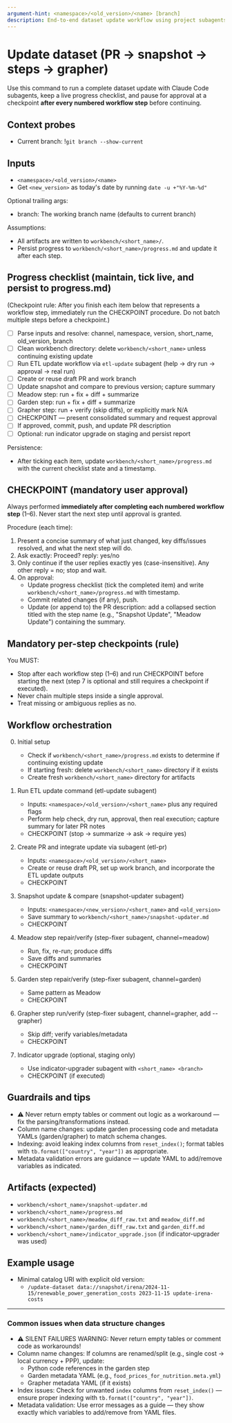 ```yaml
---
argument-hint: <namespace>/<old_version>/<name> [branch]
description: End-to-end dataset update workflow using project subagents with progress tracking and a mandatory checkpoint after every step. New version is set to today's date automatically.
---
```


# Update dataset (PR → snapshot → steps → grapher)

Use this command to run a complete dataset update with Claude Code subagents, keep a live progress checklist, and pause for approval at a checkpoint **after every numbered workflow step** before continuing.

## Context probes

- Current branch: !`git branch --show-current`

## Inputs

- `<namespace>/<old_version>/<name>`
- Get `<new_version>` as today's date by running `date -u +"%Y-%m-%d"`



Optional trailing args:
- branch: The working branch name (defaults to current branch)

Assumptions:
- All artifacts are written to `workbench/<short_name>/`.
- Persist progress to `workbench/<short_name>/progress.md` and update it after each step.

## Progress checklist (maintain, tick live, and persist to progress.md)

(Checkpoint rule: After you finish each item below that represents a workflow step, immediately run the CHECKPOINT procedure. Do not batch multiple steps before a checkpoint.)
- [ ] Parse inputs and resolve: channel, namespace, version, short_name, old_version, branch
- [ ] Clean workbench directory: delete `workbench/<short_name>` unless continuing existing update
- [ ] Run ETL update workflow via `etl-update` subagent (help → dry run → approval → real run)
- [ ] Create or reuse draft PR and work branch
- [ ] Update snapshot and compare to previous version; capture summary
- [ ] Meadow step: run + fix + diff + summarize
- [ ] Garden step: run + fix + diff + summarize
- [ ] Grapher step: run + verify (skip diffs), or explicitly mark N/A
- [ ] CHECKPOINT — present consolidated summary and request approval
- [ ] If approved, commit, push, and update PR description
- [ ] Optional: run indicator upgrade on staging and persist report

Persistence:
- After ticking each item, update `workbench/<short_name>/progress.md` with the current checklist state and a timestamp.

## CHECKPOINT (mandatory user approval)

Always performed **immediately after completing each numbered workflow step** (1–6). Never start the next step until approval is granted.

Procedure (each time):
1. Present a concise summary of what just changed, key diffs/issues resolved, and what the next step will do.
2. Ask exactly: Proceed? reply: yes/no
3. Only continue if the user replies exactly yes (case-insensitive). Any other reply = no; stop and wait.
4. On approval:
   - Update progress checklist (tick the completed item) and write `workbench/<short_name>/progress.md` with timestamp.
   - Commit related changes (if any), push.
   - Update (or append to) the PR description: add a collapsed section titled with the step name (e.g., "Snapshot Update", "Meadow Update") containing the summary.

## Mandatory per-step checkpoints (rule)

You MUST:
- Stop after each workflow step (1–6) and run CHECKPOINT before starting the next (step 7 is optional and still requires a checkpoint if executed).
- Never chain multiple steps inside a single approval.
- Treat missing or ambiguous replies as no.

## Workflow orchestration

0) Initial setup
   - Check if `workbench/<short_name>/progress.md` exists to determine if continuing existing update
   - If starting fresh: delete `workbench/<short_name>` directory if it exists
   - Create fresh `workbench/<short_name>` directory for artifacts

1) Run ETL update command (etl-update subagent)
   - Inputs: `<namespace>/<old_version>/<short_name>` plus any required flags
   - Perform help check, dry run, approval, then real execution; capture summary for later PR notes
   - CHECKPOINT (stop → summarize → ask → require yes)
2) Create PR and integrate update via subagent (etl-pr)
   - Inputs: `<namespace>/<old_version>/<short_name>`
   - Create or reuse draft PR, set up work branch, and incorporate the ETL update outputs
   - CHECKPOINT
3) Snapshot update & compare (snapshot-updater subagent)
   - Inputs: `<namespace>/<new_version>/<short_name>` and `<old_version>`
   - Save summary to `workbench/<short_name>/snapshot-updater.md`
   - CHECKPOINT
4) Meadow step repair/verify (step-fixer subagent, channel=meadow)
   - Run, fix, re-run; produce diffs
   - Save diffs and summaries
   - CHECKPOINT
5) Garden step repair/verify (step-fixer subagent, channel=garden)
   - Same pattern as Meadow
   - CHECKPOINT
6) Grapher step run/verify (step-fixer subagent, channel=grapher, add --grapher)
   - Skip diff; verify variables/metadata
   - CHECKPOINT
7) Indicator upgrade (optional, staging only)
   - Use indicator-upgrader subagent with `<short_name> <branch>`
   - CHECKPOINT (if executed)

## Guardrails and tips

- ⚠️ Never return empty tables or comment out logic as a workaround — fix the parsing/transformations instead.
- Column name changes: update garden processing code and metadata YAMLs (garden/grapher) to match schema changes.
- Indexing: avoid leaking index columns from `reset_index()`; format tables with `tb.format(["country", "year"])` as appropriate.
- Metadata validation errors are guidance — update YAML to add/remove variables as indicated.

## Artifacts (expected)

- `workbench/<short_name>/snapshot-updater.md`
- `workbench/<short_name>/progress.md`
- `workbench/<short_name>/meadow_diff_raw.txt` and `meadow_diff.md`
- `workbench/<short_name>/garden_diff_raw.txt` and `garden_diff.md`
- `workbench/<short_name>/indicator_upgrade.json` (if indicator-upgrader was used)

## Example usage

- Minimal catalog URI with explicit old version:
  - `/update-dataset data://snapshot/irena/2024-11-15/renewable_power_generation_costs 2023-11-15 update-irena-costs`

---

### Common issues when data structure changes

- ⚠️ SILENT FAILURES WARNING: Never return empty tables or comment code as workarounds!
- Column name changes: If columns are renamed/split (e.g., single cost → local currency + PPP), update:
  - Python code references in the garden step
  - Garden metadata YAML (e.g., `food_prices_for_nutrition.meta.yml`)
  - Grapher metadata YAML (if it exists)
- Index issues: Check for unwanted `index` columns from `reset_index()` — ensure proper indexing with `tb.format(["country", "year"])`.
- Metadata validation: Use error messages as a guide — they show exactly which variables to add/remove from YAML files.
